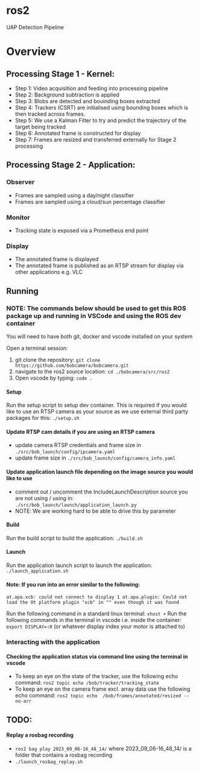 # ros2
UAP Detection Pipeline

# Overview

## Processing Stage 1 - Kernel:

* Step 1: Video acquisition and feeding into processing pipeline
* Step 2: Background subtraction is applied
* Step 3: Blobs are detected and bouinding boxes extracted
* Step 4: Trackers (CSRT) are initialised using bounding boxes which is then tracked across frames.
* Step 5: We use a Kalman Filter to try and predict the trajectory of the target being tracked
* Step 6: Annotated frame is constructed for display
* Step 7: Frames are resized and transferred externally for Stage 2 processing

## Processing Stage 2 - Application:

### Observer
* Frames are sampled using a day/night classifier
* Frames are sampled using a cloud/sun percentage classifier

### Monitor
* Tracking state is exposed via a Prometheus end point

### Display
* The annotated frame is displayed
* The annotated frame is published as an RTSP stream for display via other applications e.g. VLC


## Running

### NOTE: The commands below should be used to get this ROS package up and running in VSCode and using the ROS dev container

You will need to have both git, docker and vscode installed on your system

Open a terminal session:

1. git clone the repository: `git clone https://github.com/bobcamera/bobcamera.git`
2. navigate to the ros2 source location: `cd ./bobcamera/src/ros2`
3. Open vscode by typing: `code .`

#### Setup 

Run the setup script to setup dev container. This is required if you would like to use an RTSP camera as your source as we use external third party packages for this: `./setup.sh`

#### Update RTSP cam details if you are using an RTSP camera

* update camera RTSP credentials and frame size in `./src/bob_launch/config/ipcamera.yaml`
* update frame size in `./src/bob_launch/config/camera_info.yaml`

#### Update application launch file depending on the image source you would like to use

* comment out / uncomment the IncludeLaunchDescription source you are not using / using in: `./src/bob_launch/launch/application_launch.py`
* NOTE: We are working hard to be able to drive this by parameter

#### Build

Run the build script to build the application: `./build.sh`

#### Launch

Run the application launch script to launch the application: `./launch_application.sh`

#### Note: If you run into an error similar to the following:

`at.apa.xcb: could not connect to display 1 at.apa.plugin: Could not load the Ot platform plugin "xcb" in "" even though it was found`

Run the following command in a standard linux terminal: `xhost +`
Run the following commands in the terminal in vscode i.e. inside the container: `export DISPLAY=:0` (or whatever display index your motor is attached to)

### Interacting with the application

#### Checking the application status via command line using the terminal in vscode

* To keep an eye on the state of the tracker, use the following echo command: `ros2 topic echo /bob/tracker/tracking_state`
* To keep an eye on the camera frame excl. array data use the following echo command: `ros2 topic echo  /bob/frames/annotated/resized --no-arr`

## TODO:

#### Replay a rosbag recording

* `ros2 bag play 2023_09_06-16_48_14/` where 2023_09_06-16_48_14/ is a folder that contains a rosbag recording
* `./launch_rosbag_replay.sh`